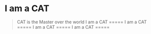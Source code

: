 I am a CAT
=====

> CAT is the Master over the world
I am a CAT
=====
I am a CAT
=====
I am a CAT
=====
I am a CAT
=====
